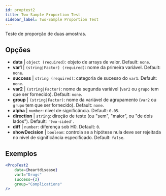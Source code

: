 ```yaml
---
id: proptest2
title: Two-Sample Proportion Test
sidebar_label: Two-Sample Proportion Test
---
```


Teste de proporção de duas amostras.

## Opções

* __data__ | `object (required)`: objeto de arrays de valor. Default: `none`.
* __var1__ | `(string|Factor) (required)`: nome da primeira variável. Default: `none`.
* __success__ | `string (required)`: categoria de sucesso do `var1`. Default: `none`.
* __var2__ | `(string|Factor)`: nome da segunda variável (`var2` ou `grupo` tem que ser fornecido). Default: `none`.
* __group__ | `(string|Factor)`: nome da variável de agrupamento (`var2` ou `grupo` tem que ser fornecido). Default: `none`.
* __alpha__ | `number`: nível de significância. Default: `0.05`.
* __direction__ | `string`: direção de teste (ou "sem", "maior", ou "de dois lados"). Default: `'two-sided'`.
* __diff__ | `number`: diferença sob H0. Default: `0`.
* __showDecision__ | `boolean`: controla se a hipótese nula deve ser rejeitada no nível de significância especificado. Default: `false`.


## Exemplos

```jsx live
<PropTest2
    data={heartdisease} 
    var1="Drugs"
    success={2}
    group="Complications"
/>
```
